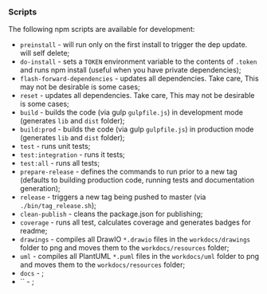 ### Scripts

The following npm scripts are available for development:
  - `preinstall` - will run only on the first install to trigger the dep update. will self delete;
  - `do-install` - sets a `TOKEN` environment variable to the contents of `.token` and runs npm install (useful when you have private dependencies);
  - `flash-forward-dependencies` - updates all dependencies. Take care, This may not be desirable is some cases;
  - `reset` - updates all dependencies. Take care, This may not be desirable is some cases;
  - `build` - builds the code (via gulp `gulpfile.js`) in development mode (generates `lib` and `dist` folder);
  - `build:prod` - builds the code (via gulp `gulpfile.js`) in production mode (generates `lib` and `dist` folder);
  - `test` - runs unit tests;
  - `test:integration` - runs it tests;
  - `test:all` - runs all tests;
  - `prepare-release` - defines the commands to run prior to a new tag (defaults to building production code, running tests and documentation generation);
  - `release` - triggers a new tag being pushed to master (via `./bin/tag_release.sh`);
  - `clean-publish` - cleans the package.json for publishing;
  - `coverage` - runs all test, calculates coverage and generates badges for readme;
  - `drawings` - compiles all DrawIO `*.drawio` files in the `workdocs/drawings` folder to png and moves them to the `workdocs/resources` folder;
  - `uml` - compiles all PlantUML `*.puml` files in the `workdocs/uml` folder to png and moves them to the `workdocs/resources` folder;
  - `docs` - ;
  - `` - ;
